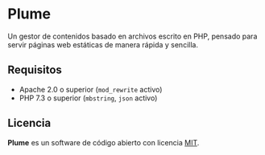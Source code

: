 # Plume

Un gestor de contenidos basado en archivos escrito en PHP, pensado para servir páginas web estáticas de manera rápida y sencilla.

## Requisitos

- Apache 2.0 o superior (```mod_rewrite``` activo)
- PHP 7.3 o superior (```mbstring```, ```json``` activo)

## Licencia
**Plume** es un software de código abierto con licencia [MIT](https://github.com/alexsandrov16/plume/blob/master/LICENSE).